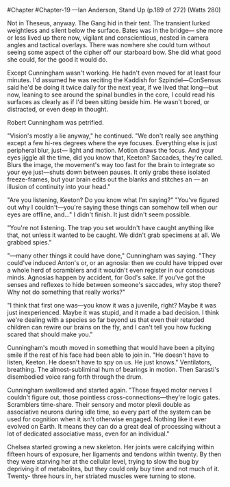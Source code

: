 #Chapter #Chapter-19
—Ian Anderson, Stand Up (p.189 of 272) (Watts 280)

Not in Theseus, anyway. The Gang hid in their tent. The transient lurked weightless and silent below
the surface. Bates was in the bridge— she more or less lived up there now, vigilant and conscientious,
nested in camera angles and tactical overlays. There was nowhere she could turn without seeing some
aspect of the cipher off our starboard bow. She did what good she could, for the good it would do.


Except Cunningham wasn't working. He hadn't even moved for at least four minutes. I'd assumed he
was reciting the Kaddish for Szpindel—ConSensus said he'd be doing it twice daily for the next year,
if we lived that long—but now, leaning to see around the spinal bundles in the core, I could read his
surfaces as clearly as if I'd been sitting beside him. He wasn't bored, or distracted, or even deep in
thought.


Robert Cunningham was petrified.

"Vision's mostly a lie anyway," he continued. "We don't really see anything except a few hi-res
degrees where the eye focuses. Everything else is just peripheral blur, just— light and motion. Motion
draws the focus. And your eyes jiggle all the time, did you know that, Keeton? Saccades, they're
called. Blurs the image, the movement's way too fast for the brain to integrate so your eye just—shuts
down between pauses. It only grabs these isolated freeze-frames, but your brain edits out the blanks
and stitches an — an illusion of continuity into your head."

"Are you listening, Keeton? Do you know what I'm saying?"
"You've figured out why I couldn't—you're saying these things can somehow tell when our eyes are
offline, and..."
I didn't finish. It just didn't seem possible.

"You're not listening. The trap you set wouldn't have caught anything like that, not unless it wanted to
be caught. We didn't grab specimens at all. We grabbed spies."


"—many other things it could have done," Cunningham was saying. "They could've induced Anton's
or, or an agnosia: then we could have tripped over a whole herd of scramblers and it wouldn't even
register in our conscious minds. Agnosias happen by accident, for God's sake. If you've got the senses
and reflexes to hide between someone's saccades, why stop there? Why not do something that really
works?"


"I think that first one was—you know it was a juvenile, right? Maybe it was just inexperienced. Maybe
it was stupid, and it made a bad decision. I think we're dealing with a species so far beyond us that
even their retarded children can rewire our brains on the fly, and I can't tell you how fucking scared
that should make you."

Cunningham's mouth moved in something that would have been a pitying smile if the rest of his face
had been able to join in. "He doesn't have to listen, Keeton. He doesn't have to spy on us. He just
knows."
Ventilators, breathing. The almost-subliminal hum of bearings in motion. Then Sarasti's disembodied
voice rang forth through the drum.


Cunningham swallowed and started again. "Those frayed motor nerves I couldn't figure out, those
pointless cross-connections—they're logic gates. Scramblers time-share. Their sensory and motor
plexii double as associative neurons during idle time, so every part of the system can be used for
cognition when it isn't otherwise engaged. Nothing like it ever evolved on Earth. It means they can do
a great deal of processing without a lot of dedicated associative mass, even for an individual."


Chelsea started growing a new skeleton. Her joints were calcifying within fifteen hours of exposure,
her ligaments and tendons within twenty. By then they were starving her at the cellular level, trying to
slow the bug by depriving it of metabolites, but they could only buy time and not much of it. Twenty-
three hours in, her striated muscles were turning to stone.